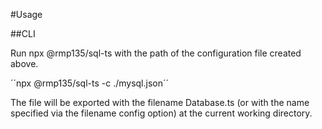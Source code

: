 #Usage

##CLI

Run npx @rmp135/sql-ts with the path of the configuration file created above.

´´npx @rmp135/sql-ts -c ./mysql.json´´

The file will be exported with the filename Database.ts (or with the name specified via the filename config option) at the current working directory.